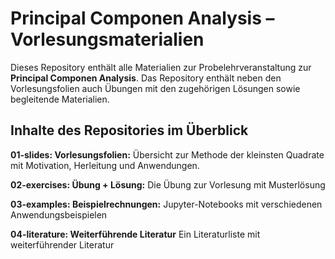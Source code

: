 # Principal Componen Analysis – Vorlesungsmaterialien

Dieses Repository enthält alle Materialien zur Probelehrveranstaltung zur **Principal Componen Analysis**. 
Das Repository enthält neben den Vorlesungsfolien auch Übungen mit den zugehörigen Lösungen sowie begleitende Materialien.

## Inhalte des Repositories im Überblick

**01-slides: Vorlesungsfolien:** 
Übersicht zur Methode der kleinsten Quadrate mit Motivation, Herleitung und Anwendungen.

**02-exercises: Übung + Lösung:** 
Die Übung zur Vorlesung mit Musterlösung

**03-examples: Beispielrechnungen:**
Jupyter-Notebooks mit verschiedenen Anwendungsbeispielen

**04-literature: Weiterführende Literatur** 
Ein Literaturliste mit weiterführender Literatur


